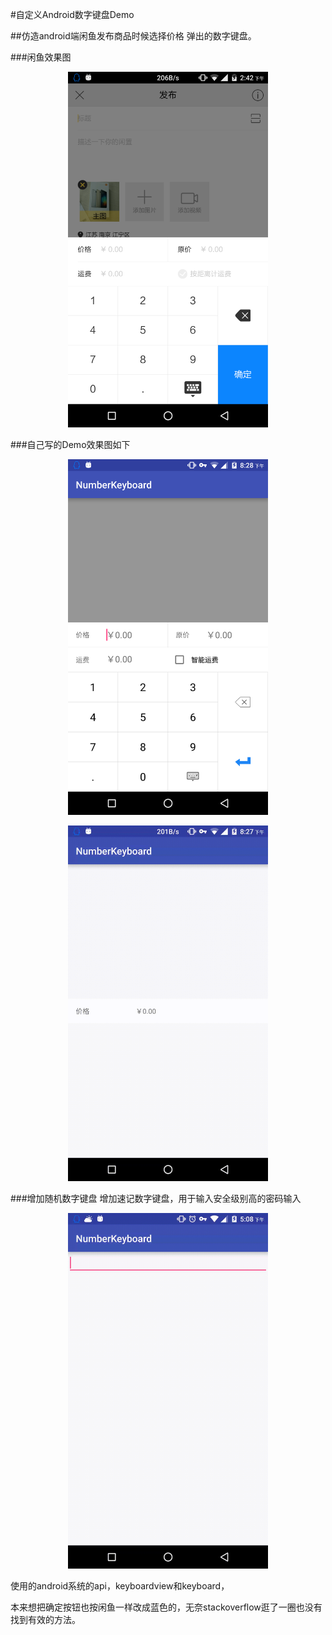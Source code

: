 #自定义Android数字键盘Demo

##仿造android端闲鱼发布商品时候选择价格 弹出的数字键盘。


###闲鱼效果图
<p align="center">
<img src="screen/screen.png" width="320px"/>
</p>

###自己写的Demo效果图如下

<p align="center">
<img src="screen/screen_01.png" width="320px"/>
</p>
<p align="center">
<img src="screen/screen_gif.gif" width="320px"/>
</p>

###增加随机数字键盘
 增加速记数字键盘，用于输入安全级别高的密码输入
 
 <p align="center">
<img src="screen/screen_git_random.gif" width="320px"/>
</p>
 

使用的android系统的api，keyboardview和keyboard，

本来想把确定按钮也按闲鱼一样改成蓝色的，无奈stackoverflow逛了一圈也没有找到有效的方法。

